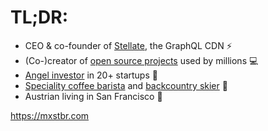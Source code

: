 # **TL;DR:**

- CEO & co-founder of [Stellate](https://stellate.co/), the GraphQL CDN ⚡
- (Co-)creator of [open source projects](https://mxstbr.com/oss) used by millions 💻
- [Angel investor](https://mxstbr.com/investments) in 20+ startups 🚀
- [Speciality coffee barista](https://github.com/mxstbr/ama/issues/46) and [backcountry skier](https://www.youtube.com/watch?v=19kDOIwzTfE) 🎿
- Austrian living in San Francisco 🌁

https://mxstbr.com
